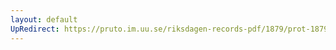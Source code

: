 ```yaml
---
layout: default
UpRedirect: https://pruto.im.uu.se/riksdagen-records-pdf/1879/prot-1879--fk--022/prot-1879--fk--022_023.pdf
---
```

